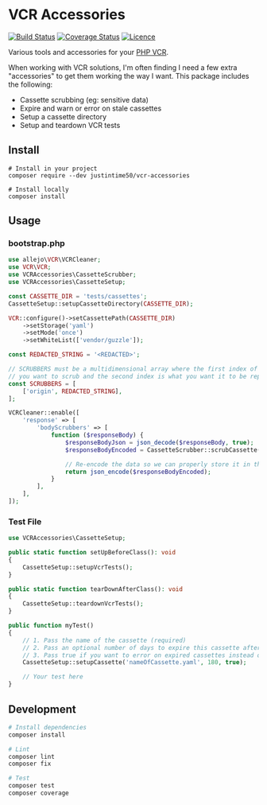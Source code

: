 # VCR Accessories

[![Build Status](https://github.com/Justintime50/vcr-accessories-php/workflows/build/badge.svg)](https://github.com/Justintime50/vcr-accessories-php/actions)
[![Coverage Status](https://coveralls.io/repos/github/Justintime50/vcr-accessories-php/badge.svg?branch=main)](https://coveralls.io/github/Justintime50/vcr-accessories-php?branch=main)
[![Licence](https://img.shields.io/github/license/justintime50/vcr-accessories-php)](LICENSE)

Various tools and accessories for your [PHP VCR](https://github.com/php-vcr/php-vcr).

When working with VCR solutions, I'm often finding I need a few extra "accessories" to get them working the way I want. This package includes the following:

- Cassette scrubbing (eg: sensitive data)
- Expire and warn or error on stale cassettes
- Setup a cassette directory
- Setup and teardown VCR tests

## Install

```shell
# Install in your project
composer require --dev justintime50/vcr-accessories

# Install locally
composer install
```

## Usage

### bootstrap.php

```php
use allejo\VCR\VCRCleaner;
use VCR\VCR;
use VCRAccessories\CassetteScrubber;
use VCRAccessories\CassetteSetup;

const CASSETTE_DIR = 'tests/cassettes';
CassetteSetup::setupCassetteDirectory(CASSETTE_DIR);

VCR::configure()->setCassettePath(CASSETTE_DIR)
    ->setStorage('yaml')
    ->setMode('once')
    ->setWhiteList(['vendor/guzzle']);

const REDACTED_STRING = '<REDACTED>';

// SCRUBBERS must be a multidimensional array where the first index of each nested array is the key
// you want to scrub and the second index is what you want it to be replaced with before persisting to disk
const SCRUBBERS = [
    ['origin', REDACTED_STRING],
];

VCRCleaner::enable([
    'response' => [
        'bodyScrubbers' => [
            function ($responseBody) {
                $responseBodyJson = json_decode($responseBody, true);
                $responseBodyEncoded = CassetteScrubber::scrubCassette(SCRUBBERS, $responseBodyJson);

                // Re-encode the data so we can properly store it in the cassette
                return json_encode($responseBodyEncoded);
            }
        ],
    ],
]);
```

### Test File

```php
use VCRAccessories\CassetteSetup;

public static function setUpBeforeClass(): void
{
    CassetteSetup::setupVcrTests();
}

public static function tearDownAfterClass(): void
{
    CassetteSetup::teardownVcrTests();
}

public function myTest()
{
    // 1. Pass the name of the cassette (required)
    // 2. Pass an optional number of days to expire this cassette after
    // 3. Pass true if you want to error on expired cassettes instead of error
    CassetteSetup::setupCassette('nameOfCassette.yaml', 180, true);

    // Your test here
}
```

## Development

```bash
# Install dependencies
composer install

# Lint
composer lint
composer fix

# Test
composer test
composer coverage
```
